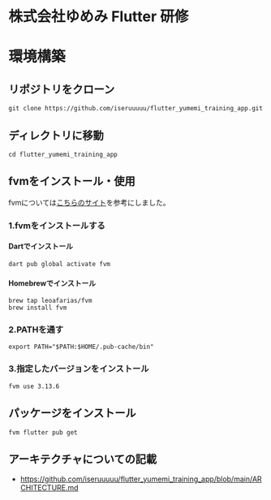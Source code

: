 # 株式会社ゆめみ Flutter 研修

# 環境構築

## リポジトリをクローン
```
git clone https://github.com/iseruuuuu/flutter_yumemi_training_app.git
```

## ディレクトリに移動
```
cd flutter_yumemi_training_app
```

## fvmをインストール・使用
fvmについては[こちらのサイト](https://zenn.dev/altiveinc/articles/flutter-version-management)を参考にしました。

### 1.fvmをインストールする

#### Dartでインストール
```
dart pub global activate fvm
```

#### Homebrewでインストール
```
brew tap leoafarias/fvm
brew install fvm
```

### 2.PATHを通す
```
export PATH="$PATH:$HOME/.pub-cache/bin"
```
### 3.指定したバージョンをインストール

```
fvm use 3.13.6
```

## パッケージをインストール

```
fvm flutter pub get
```


## アーキテクチャについての記載

- https://github.com/iseruuuuu/flutter_yumemi_training_app/blob/main/ARCHITECTURE.md